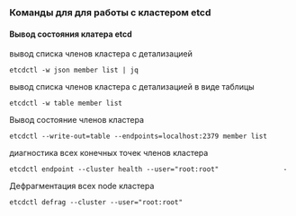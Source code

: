 ### Команды для для работы с кластером etcd

#### Вывод состояния клатера etcd

вывод списка членов кластера с детализацией

    etcdctl -w json member list | jq   

вывод списка членов кластера с детализацией в виде таблицы

    etcdctl -w table member list                                     

Вывод cостояние членов кластера

    etcdctl --write-out=table --endpoints=localhost:2379 member list  

диагностика всех конечных точек членов кластера 

    etcdctl endpoint --cluster health --user="root:root"                - 

Дефрагментация всех node кластера

    etcdctl defrag --cluster --user="root:root"     
